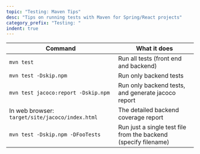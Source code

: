 ```yaml
---
topic: "Testing: Maven Tips"
desc: "Tips on running tests with Maven for Spring/React projects"
category_prefix: "Testing: "
indent: true
---
```


| Command | What it does | 
|-|-|
| `mvn test` | Run all tests (front end and backend) |
| `mvn test -Dskip.npm` | Run only backend tests |
| `mvn test jacoco:report -Dskip.npm` | Run only backend tests, and generate jacoco report |
| In web browser: `target/site/jacoco/index.html` | The detailed backend coverage report |
| `mvn test -Dskip.npm -DFooTests ` | Run just a single test file from the backend (specify filename) |
